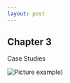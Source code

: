 ```yaml
---
layout: post
---
```


## Chapter 3

Case Studies

![Picture example](https://static.wixstatic.com/media/48ca05_66c7bdd7fcc5461ab469eade9af9259a~mv2_d_1920_1439_s_2.png/v1/fill/w_642,h_481,al_c,q_80,usm_0.66_1.00_0.01/48ca05_66c7bdd7fcc5461ab469eade9af9259a~mv2_d_1920_1439_s_2.webp))
